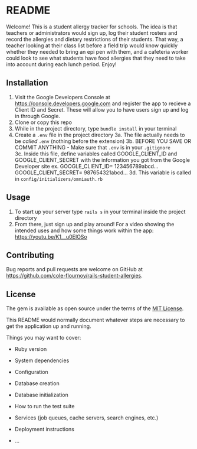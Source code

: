 # README

Welcome! This is a student allergy tracker for schools. The idea is that teachers or administrators would sign up, log their student rosters and record the allergies and dietary restrictions of their students. That way, a teacher looking at their class list before a field trip would know quickly whether they needed to bring an epi pen with them, and a cafeteria worker could look to see what students have food allergies that they need to take into account during each lunch period. Enjoy!

## Installation

1. Visit the Google Developers Console at https://console.developers.google.com and       register the app to recieve a Client ID and Secret. These will allow you to have users sign up and log in through Google.  
2. Clone or copy this repo
3. While in the project directory, type `bundle install` in your terminal 
4. Create a `.env` file in the project directory
    3a. The file actually needs to be *called* `.env` (nothing before the extension) 
    3b. BEFORE YOU SAVE OR COMMIT ANYTHING - Make sure that `.env` is in your `.gitignore`  
    3c. Inside this file, define variables called GOOGLE_CLIENT_ID and GOOGLE_CLIENT_SECRET with the information you got from the Google Developer site
        ex. GOOGLE_CLIENT_ID= 123456789abcd...
            GOOGLE_CLIENT_SECRET= 987654321abcd...
    3d. This variable is called in `config/initializers/omniauth.rb`


## Usage

1. To start up your server type `rails s` in your terminal inside the project directory
2. From there, just sign up and play around! For a video showing the intended uses and 
how some things work within the app: https://youtu.be/K1__u0EIOSo 

## Contributing

Bug reports and pull requests are welcome on GitHub at https://github.com/cole-flournoy/rails-student-allergies.


## License

The gem is available as open source under the terms of the [MIT License](https://opensource.org/licenses/MIT).



This README would normally document whatever steps are necessary to get the
application up and running.

Things you may want to cover:

* Ruby version

* System dependencies

* Configuration

* Database creation

* Database initialization

* How to run the test suite

* Services (job queues, cache servers, search engines, etc.)

* Deployment instructions

* ...
